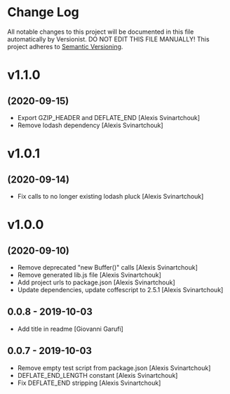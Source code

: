 # Change Log

All notable changes to this project will be documented in this file
automatically by Versionist. DO NOT EDIT THIS FILE MANUALLY!
This project adheres to [Semantic Versioning](http://semver.org/).

# v1.1.0
## (2020-09-15)

* Export GZIP_HEADER and DEFLATE_END [Alexis Svinartchouk]
* Remove lodash dependency [Alexis Svinartchouk]

# v1.0.1
## (2020-09-14)

* Fix calls to no longer existing lodash pluck [Alexis Svinartchouk]

# v1.0.0
## (2020-09-10)

* Remove deprecated "new Buffer()" calls [Alexis Svinartchouk]
* Remove generated lib.js file [Alexis Svinartchouk]
* Add project urls to package.json [Alexis Svinartchouk]
* Update dependencies, update coffescript to 2.5.1 [Alexis Svinartchouk]

## 0.0.8 - 2019-10-03

* Add title in readme [Giovanni Garufi]

## 0.0.7 - 2019-10-03

* Remove empty test script from package.json [Alexis Svinartchouk]
* DEFLATE_END_LENGTH constant [Alexis Svinartchouk]
* Fix DEFLATE_END stripping [Alexis Svinartchouk]
